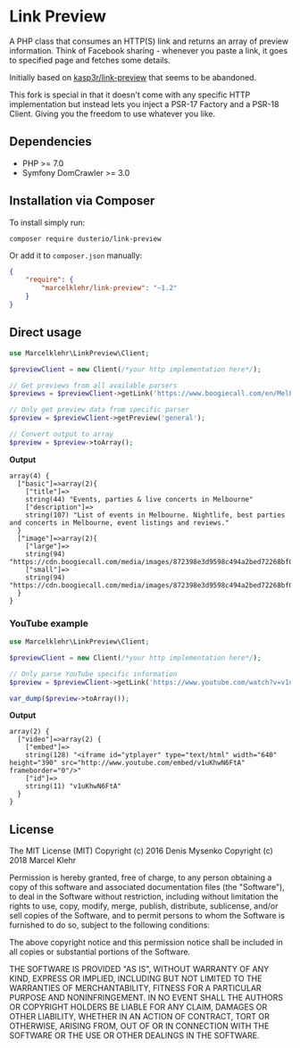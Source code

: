# Link Preview
A PHP class that consumes an HTTP(S) link and returns an array of preview information. Think of Facebook sharing -
whenever you paste a link, it goes to specified page and fetches some details.

Initially based on [kasp3r/link-preview](https://github.com/kasp3r/link-preview) that seems to be abandoned.

This fork is special in that it doesn't come with any specific HTTP implementation but instead lets you inject a PSR-17 Factory and a PSR-18 Client. Giving you the freedom to use whatever you like.

## Dependencies

* PHP >= 7.0
* Symfony DomCrawler >= 3.0

## Installation via Composer

To install simply run:

```
composer require dusterio/link-preview
```

Or add it to `composer.json` manually:

```json
{
    "require": {
        "marcelklehr/link-preview": "~1.2"
    }
}
```

## Direct usage

```php
use Marcelklehr\LinkPreview\Client;

$previewClient = new Client(/*your http implementation here*/);

// Get previews from all available parsers
$previews = $previewClient->getLink('https://www.boogiecall.com/en/Melbourne')->getPreviews();

// Only get preview data from specific parser
$preview = $previewClient->getPreview('general');

// Convert output to array
$preview = $preview->toArray();
```

**Output**

```
array(4) {
  ["basic"]=>array(2){
    ["title"]=>
    string(44) "Events, parties & live concerts in Melbourne"
    ["description"]=>
    string(107) "List of events in Melbourne. Nightlife, best parties and concerts in Melbourne, event listings and reviews."
  }
  ["image"]=>array(2){
    ["large"]=>
    string(94) "https://cdn.boogiecall.com/media/images/872398e3d9598c494a2bed72268bf018_1440575488_7314_s.jpg"
    ["small"]=>
    string(94) "https://cdn.boogiecall.com/media/images/872398e3d9598c494a2bed72268bf018_1440575488_7314_s.jpg"
  }
}
```

### YouTube example

```php
use Marcelklehr\LinkPreview\Client;

$previewClient = new Client(/*your http implementation here*/);

// Only parse YouTube specific information
$preview = $previewClient->getLink('https://www.youtube.com/watch?v=v1uKhwN6FtA')->getPreview('youtube');

var_dump($preview->toArray());
```

**Output**

```
array(2) {
  ["video"]=>array(2) {
    ["embed"]=>
    string(128) "<iframe id="ytplayer" type="text/html" width="640" height="390" src="http://www.youtube.com/embed/v1uKhwN6FtA" frameborder="0"/>"
    ["id"]=>
    string(11) "v1uKhwN6FtA"
  }
}
```

## License

The MIT License (MIT)
Copyright (c) 2016 Denis Mysenko
Copyright (c) 2018 Marcel Klehr

Permission is hereby granted, free of charge, to any person obtaining a copy of this software and associated documentation files (the "Software"), to deal in the Software without restriction, including without limitation the rights to use, copy, modify, merge, publish, distribute, sublicense, and/or sell copies of the Software, and to permit persons to whom the Software is furnished to do so, subject to the following conditions:

The above copyright notice and this permission notice shall be included in all copies or substantial portions of the Software.

THE SOFTWARE IS PROVIDED "AS IS", WITHOUT WARRANTY OF ANY KIND, EXPRESS OR IMPLIED, INCLUDING BUT NOT LIMITED TO THE WARRANTIES OF MERCHANTABILITY, FITNESS FOR A PARTICULAR PURPOSE AND NONINFRINGEMENT. IN NO EVENT SHALL THE AUTHORS OR COPYRIGHT HOLDERS BE LIABLE FOR ANY CLAIM, DAMAGES OR OTHER LIABILITY, WHETHER IN AN ACTION OF CONTRACT, TORT OR OTHERWISE, ARISING FROM, OUT OF OR IN CONNECTION WITH THE SOFTWARE OR THE USE OR OTHER DEALINGS IN THE SOFTWARE.
